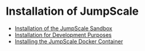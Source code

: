 # Installation of JumpScale

- [Installation of the JumpScale Sandbox](JS8.md)
- [Installation for Development Purposes](JSDevelopment.md)
- [Installing the JumpScale Docker Container](JSDocker.md)
